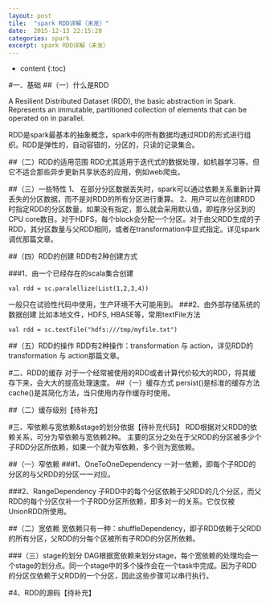 ```yaml
---
layout: post
tile:  "spark RDD详解（未发）"
date:  2015-12-13 22:15:20
categories: spark 
excerpt: spark RDD详解（未发）
---
```


* content
{:toc}



#一、基础
##（一）什么是RDD

A Resilient Distributed Dataset (RDD), the basic abstraction in Spark. Represents an immutable, partitioned collection of elements that can be operated on in parallel. 

RDD是spark最基本的抽象概念，spark中的所有数据均通过RDD的形式进行组织。RDD是弹性的，自动容错的，分区的，只读的记录集合。

##（二）RDD的适用范围
RDD尤其适用于迭代式的数据处理，如机器学习等。但它不适合那些异步更新共享状态的应用，例如web爬虫。

##（三）一些特性
1、 在部分分区数据丢失时，spark可以通过依赖关系重新计算丢失的分区数据，而不是对RDD的所有分区进行重算。
2、用户可以在创建RDD时指定RDD的分区数量，如果没有指定，那么就会采用默认值，即程序分区到的CPU core数目。对于HDFS，每个block会分配一个分区。对于由父RDD生成的子RDD，其分区数量与父RDD相同，或者在transformation中显式指定。详见spark调优那篇文章。

##（四）RDD的创建
RDD有2种创建方式

###1、由一个已经存在的scala集合创建

	val rdd = sc.paralellize(List(1,2,3,4))
一般只在试验性代码中使用，生产环境不大可能用到。
###2、由外部存储系统的数据创建
比如本地文件，HDFS, HBASE等，常用textFile方法

	val rdd = sc.textFile("hdfs:///tmp/myfile.txt")

##（五）RDD的操作
RDD有2种操作：transformation 与 action，详见RDD的transformation 与 action那篇文章。

#二、RDD的缓存
对于一个经常被使用的RDD或者计算代价较大的RDD，将其缓存下来，会大大的提高处理速度。
##（一）缓存方式
persist()是标准的缓存方法
cache()是其简化方法，当只使用内存作缓存时使用。

##（二）缓存级别【待补充】

#三、窄依赖与宽依赖&stage的划分依据【待补充代码】
RDD根据对父RDD的依赖关系，可分为窄依赖与宽依赖2种。
主要的区分之处在于父RDD的分区被多少个子RDD分区所依赖，如果一个就为窄依赖，多个则为宽依赖。

##（一）窄依赖
###1、OneToOneDependency
一对一依赖，即每个子RDD的分区的与父RDD的分区一一对应。

###2、RangeDependency
子RDD中的每个分区依赖于父RDD的几个分区，而父RDD的每个分区仅补一个子RDD分区所依赖，即多对一的关系。它仅仅被UnionRDD所使用。


##（二）宽依赖
宽依赖只有一种：shuffleDependency，即子RDD依赖于父RDD的所有分区，父RDD的分每个区被所有子RDD的分区所依赖。


###（三）stage的划分
DAG根据宽依赖来划分stage，每个宽依赖的处理均会一个stage的划分点。同一个stage中的多个操作会在一个task中完成。因为子RDD的分区仅依赖于父RDD的一个分区，因此这些步骤可以串行执行。


#4、RDD的源码【待补充】
